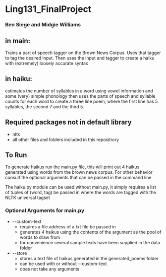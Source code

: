 # Ling131_FinalProject
### Ben Siege and Midgie Williams

## in main:
Trains a part of speech tagger on the Brown News Corpus.
Uses that tagger to tag the desired input.
Then uses the input and tagger to create a haiku with (extremely) loosely accurate syntax

## in haiku:
estimates the number of syllables in a word using vowel information and some (very) simple phonology
then uses the parts of speech and syllable counts for each word to create a three line poem,
where the first line has 5 syllables, the second 7 and the third 5.

## Required packages not in default library
* nltk
* all other files and folders included in this repositrory

## To Run
To generate haikus run the main.py file, this will print out 4 haikus generated using words
from the brown news corpus. For other behavior consult the optional arguments that can be passed in the command line

The haiku.py module can be used without main.py, it simply requires a list of
tuples of (word, tag) be passed in where the words are tagged with the NLTK universal tagset

### Optional Arguments for main.py
* --custom-text
    * requires a file address of a txt file be passed in
    * generates 4 haikus using the contents of the argument as the pool of words to draw from
    * for convenience several sample texts have been supplied in the data folder
* --store
    * stores a text file of haikus generated in the generated_poems folder
    * can be used with or without --custom-text
    * does not take any arguments